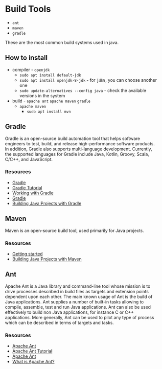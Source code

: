 # Build Tools

- `ant`
- `maven`
- `gradle`

These are the most common build systems used in java.

## How to install

- compiler - `openjdk`
    - `sudo apt install default-jdk`
    - `sudo apt install openjdk-8-jdk` - for `jdk8`, you can choose another one
    - `sudo update-alternatives --config java` - check the available versions in the system
- build - `apache ant` `apache maven` `gradle`
    - `apache maven`
        - `sudo apt install mvn`

## Gradle

Gradle is an open-source build automation tool that helps software engineers to test, build, and release high-performance software products. In addition, Gradle also supports multi-language development. Currently, the supported languages for Gradle include Java, Kotlin, Groovy, Scala, C/C++, and JavaScript.

### Resources

- [Gradle](https://gradle.org/)
- [Gradle Tutorial](https://youtu.be/kONQCIAcWeI)
- [Working with Gradle](https://youtu.be/6V6G3RyxEMk)
- [Gradle](https://www.javatpoint.com/gradle)
- [Building Java Projects with Gradle](https://spring.io/guides/gs/gradle/)

## Maven

Maven is an open-source build tool, used primarily for Java projects.

### Resources

- [Getting started](https://maven.apache.org/guides/getting-started/)
- [Building Java Projects with Maven](https://spring.io/guides/gs/maven/)

## Ant

Apache Ant is a Java library and command-line tool whose mission is to drive processes described in build files as targets and extension points dependent upon each other. The main known usage of Ant is the build of Java applications. Ant supplies a number of built-in tasks allowing to compile, assemble, test and run Java applications. Ant can also be used effectively to build non Java applications, for instance C or C++ applications. More generally, Ant can be used to pilot any type of process which can be described in terms of targets and tasks.

### Resources

- [Apache Ant](https://ant.apache.org/)
- [Apache Ant Tutorial](https://www.javatpoint.com/apache-ant-tutorial)
- [Apache Ant](https://en.wikipedia.org/wiki/Apache_Ant)
- [What is Apache Ant?](https://youtu.be/3rizinq7bng)
